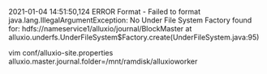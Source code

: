 
2021-01-04 14:51:50,124 ERROR Format - Failed to format
java.lang.IllegalArgumentException: No Under File System Factory found for: hdfs://nameservice1/alluxio/journal/BlockMaster
at alluxio.underfs.UnderFileSystem$Factory.create(UnderFileSystem.java:95)


vim conf/alluxio-site.properties
alluxio.master.journal.folder=/mnt/ramdisk/alluxioworker